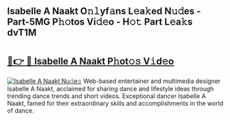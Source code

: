 ## Isabelle A Naakt O𝚗𝚕yf𝚊ns L𝚎a𝚔ed N𝚞𝚍es - Part-5MG P𝚑𝚘tos Vi𝚍𝚎o - H𝚘𝚝 Part L𝚎a𝚔s dvT1M

# <h2><a href="http://kf2nvp.oniu.top/?m=Isabelle+A+Naakt">🔗👉 🔴 Isabelle A Naakt P𝚑ot𝚘𝚜 V𝚒d𝚎o</a></h2>

[![Isabelle A Naakt Nu𝚍e𝚜](https://i.imgur.com/0qMVB7G.gif)](http://kf2nvp.oniu.top/?m=Isabelle+A+Naakt)
Web-based entertainer and multimedia designer Isabelle A Naakt, acclaimed for sharing dance and lifestyle ideas through trending dance trends and short videos. Exceptional dancer Isabelle A Naakt, famed for their extraordinary skills and accomplishments in the world of dance.  
